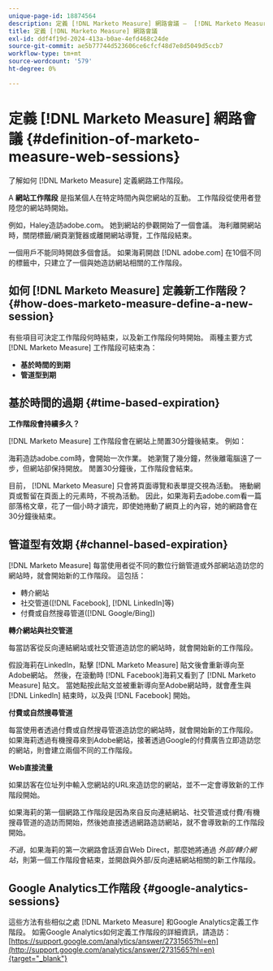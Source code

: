 ```yaml
---
unique-page-id: 18874564
description: 定義 [!DNL Marketo Measure] 網路會議 —  [!DNL Marketo Measure]  — 產品檔案
title: 定義 [!DNL Marketo Measure] 網路會議
exl-id: ddf4f19d-2024-413a-b0ae-4efd468c24de
source-git-commit: ae5b77744d523606ce6cfcf48d7e8d5049d5ccb7
workflow-type: tm+mt
source-wordcount: '579'
ht-degree: 0%

---
```


# 定義 [!DNL Marketo Measure] 網路會議 {#definition-of-marketo-measure-web-sessions}

了解如何 [!DNL Marketo Measure] 定義網路工作階段。

A **網站工作階段** 是指某個人在特定時間內與您網站的互動。 工作階段從使用者登陸您的網站時開始。

例如，Haley造訪adobe.com。 她到網站的參觀開始了一個會議。 海利離開網站時，關閉標籤/網頁瀏覽器或離開網站導覽，工作階段結束。

一個用戶不能同時開啟多個會話。 如果海莉開啟 [!DNL adobe.com] 在10個不同的標籤中，只建立了一個與她造訪網站相關的工作階段。

## 如何 [!DNL Marketo Measure] 定義新工作階段？ {#how-does-marketo-measure-define-a-new-session}

有些項目可決定工作階段何時結束，以及新工作階段何時開始。 兩種主要方式 [!DNL Marketo Measure] 工作階段可結束為：

* **基於時間的到期**
* **管道型到期**

## 基於時間的過期 {#time-based-expiration}

**工作階段會持續多久？**

[!DNL Marketo Measure] 工作階段會在網站上閒置30分鐘後結束。 例如：

海莉造訪adobe.com時，會開始一次作業。 她瀏覽了幾分鐘，然後離電腦遠了一步，但網站卻保持開放。 閒置30分鐘後，工作階段會結束。

目前， [!DNL Marketo Measure] 只會將頁面導覽和表單提交視為活動。 捲動網頁或暫留在頁面上的元素時，不視為活動。 因此，如果海莉去adobe.com看一篇部落格文章，花了一個小時才讀完，即使她捲動了網頁上的內容，她的網路會在30分鐘後結束。

## 管道型有效期 {#channel-based-expiration}

[!DNL Marketo Measure] 每當使用者從不同的數位行銷管道或外部網站造訪您的網站時，就會開始新的工作階段。 這包括：

* 轉介網站
* 社交管道([!DNL Facebook], [!DNL LinkedIn]等)
* 付費或自然搜尋管道([!DNL Google/Bing])

**轉介網站與社交管道**

每當訪客從反向連結網站或社交管道造訪您的網站時，就會開始新的工作階段。

假設海莉在LinkedIn，點擊 [!DNL Marketo Measure] 貼文後會重新導向至Adobe網站。 然後，在滾動時 [!DNL Facebook]海莉又看到了 [!DNL Marketo Measure] 貼文。 當她點按此貼文並被重新導向至Adobe網站時，就會產生與 [!DNL LinkedIn] 結束時，以及與 [!DNL Facebook] 開始。

**付費或自然搜尋管道**

每當使用者透過付費或自然搜尋管道造訪您的網站時，就會開始新的工作階段。 如果海莉透過有機搜尋來到Adobe網站，接著透過Google的付費廣告立即造訪您的網站，則會建立兩個不同的工作階段。

**Web直接流量**

如果訪客在位址列中輸入您網站的URL來造訪您的網站，並不一定會導致新的工作階段開始。

如果海莉的第一個網路工作階段是因為來自反向連結網站、社交管道或付費/有機搜尋管道的造訪而開始，然後她直接透過網路造訪網站，就不會導致新的工作階段開始。

_不過_，如果海莉的第一次網路會話源自Web Direct，那麼她將通過 _外部/轉介網站_，則第一個工作階段會結束，並開啟與外部/反向連結網站相關的新工作階段。

## Google Analytics工作階段 {#google-analytics-sessions}

這些方法有些相似之處 [!DNL Marketo Measure] 和Google Analytics定義工作階段。 如需Google Analytics如何定義工作階段的詳細資訊，請造訪： [https://support.google.com/analytics/answer/2731565?hl=en](http://support.google.com/analytics/answer/2731565?hl=en){target="_blank"}

